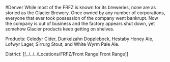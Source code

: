 #Denver 
While most of the FRFZ is known for its breweries, none are as storied as the Glacier Brewery. Once owned by any number of corporations, everyone that ever took possession of the company went bankrupt. Now the company is out of business and the factory appears shut down, yet somehow Glacier products keep getting on shelves.  
  
Products: Celedyr Cider, Dunkelzahn Dopplebock, Hestaby Honey Ale, Lofwyr Lager, Sirrurg Stout, and White Wyrm Pale Ale.

District: [[../../../Locations/FRFZ/Front Range|Front Range]]